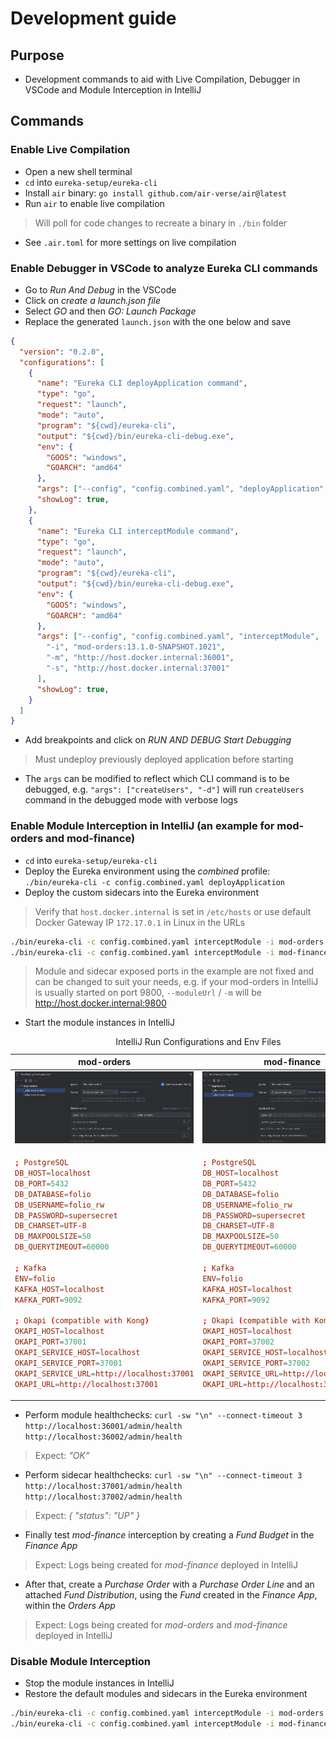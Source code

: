 # Development guide

## Purpose

- Development commands to aid with Live Compilation, Debugger in VSCode and Module Interception in IntelliJ

## Commands

### Enable Live Compilation

- Open a new shell terminal
- `cd` into `eureka-setup/eureka-cli`
- Install `air` binary: `go install github.com/air-verse/air@latest`
- Run `air` to enable live compilation

> Will poll for code changes to recreate a binary in `./bin` folder

- See `.air.toml` for more settings on live compilation

### Enable Debugger in VSCode to analyze Eureka CLI commands

- Go to *Run And Debug* in the VSCode
- Click on *create a launch.json file*
- Select *GO* and then *GO: Launch Package*
- Replace the generated `launch.json` with the one below and save

```json
{
  "version": "0.2.0",
  "configurations": [
    {
      "name": "Eureka CLI deployApplication command",
      "type": "go",
      "request": "launch",
      "mode": "auto",
      "program": "${cwd}/eureka-cli",
      "output": "${cwd}/bin/eureka-cli-debug.exe",
      "env": {
        "GOOS": "windows", 
        "GOARCH": "amd64"
      },
      "args": ["--config", "config.combined.yaml", "deployApplication", "-d"],
      "showLog": true,
    },
    {
      "name": "Eureka CLI interceptModule command",
      "type": "go",
      "request": "launch",
      "mode": "auto",
      "program": "${cwd}/eureka-cli",
      "output": "${cwd}/bin/eureka-cli-debug.exe",
      "env": {
        "GOOS": "windows", 
        "GOARCH": "amd64"
      },
      "args": ["--config", "config.combined.yaml", "interceptModule", 
        "-i", "mod-orders:13.1.0-SNAPSHOT.1021",
        "-m", "http://host.docker.internal:36001",
        "-s", "http://host.docker.internal:37001"
      ],
      "showLog": true,
    }
  ]
}
```

- Add breakpoints and click on *RUN AND DEBUG Start Debugging*

> Must undeploy previously deployed application before starting

- The `args` can be modified to reflect which CLI command is to be debugged, e.g. `"args": ["createUsers", "-d"]` will run `createUsers` command in the debugged mode with verbose logs

### Enable Module Interception in IntelliJ (an example for mod-orders and mod-finance)

- `cd` into `eureka-setup/eureka-cli`
- Deploy the Eureka environment using the *combined* profile: `./bin/eureka-cli -c config.combined.yaml deployApplication`
- Deploy the custom sidecars into the Eureka environment

> Verify that `host.docker.internal` is set in `/etc/hosts` or use default Docker Gateway IP `172.17.0.1` in Linux in the URLs

```bash
./bin/eureka-cli -c config.combined.yaml interceptModule -i mod-orders:13.1.0-SNAPSHOT.1021 -m http://host.docker.internal:36001 -s http://host.docker.internal:37001
./bin/eureka-cli -c config.combined.yaml interceptModule -i mod-finance:5.2.0-SNAPSHOT.289 -m http://host.docker.internal:36002 -s http://host.docker.internal:37002
```

> Module and sidecar exposed ports in the example are not fixed and can be changed to suit your needs, e.g. if your mod-orders in IntelliJ is usually started on port 9800, `--moduleUrl` / `-m` will be <http://host.docker.internal:9800>

- Start the module instances in IntelliJ

<table>
<caption>IntelliJ Run Configurations and Env Files</caption>
<thead>
<tr>
<th>mod-orders</th>
<th>mod-finance</th>
</tr>
</thead>
<tbody>
<tr>
<td><img src="../images/mod_orders_run_config.png" alt="mod_orders_run_config" /></td>
<td><img src="../images/mod_finance_run_config.png" alt="mod_finance_run_config" /></td>
</tr>
<tr>
<td>

```conf
; PostgreSQL
DB_HOST=localhost
DB_PORT=5432
DB_DATABASE=folio
DB_USERNAME=folio_rw
DB_PASSWORD=supersecret
DB_CHARSET=UTF-8
DB_MAXPOOLSIZE=50
DB_QUERYTIMEOUT=60000

; Kafka
ENV=folio
KAFKA_HOST=localhost
KAFKA_PORT=9092

; Okapi (compatible with Kong)
OKAPI_HOST=localhost
OKAPI_PORT=37001
OKAPI_SERVICE_HOST=localhost
OKAPI_SERVICE_PORT=37001
OKAPI_SERVICE_URL=http://localhost:37001
OKAPI_URL=http://localhost:37001
```

</td>
<td>

```conf
; PostgreSQL
DB_HOST=localhost
DB_PORT=5432
DB_DATABASE=folio
DB_USERNAME=folio_rw
DB_PASSWORD=supersecret
DB_CHARSET=UTF-8
DB_MAXPOOLSIZE=50
DB_QUERYTIMEOUT=60000

; Kafka
ENV=folio
KAFKA_HOST=localhost
KAFKA_PORT=9092

; Okapi (compatible with Kong)
OKAPI_HOST=localhost
OKAPI_PORT=37002
OKAPI_SERVICE_HOST=localhost
OKAPI_SERVICE_PORT=37002
OKAPI_SERVICE_URL=http://localhost:37002
OKAPI_URL=http://localhost:37002
```

</td>
</tr>
</tbody>
</table>

- Perform module healthchecks: `curl -sw "\n" --connect-timeout 3 http://localhost:36001/admin/health http://localhost:36002/admin/health`

> Expect: *"OK"*

- Perform sidecar healthchecks: `curl -sw "\n" --connect-timeout 3 http://localhost:37001/admin/health http://localhost:37002/admin/health`

> Expect: *{ "status": "UP" }*

- Finally test *mod-finance* interception by creating a *Fund Budget* in the *Finance App*

> Expect: Logs being created for *mod-finance* deployed in IntelliJ

- After that, create a *Purchase Order* with a *Purchase Order Line* and an attached *Fund Distribution*, using the *Fund* created in the *Finance App*, within the *Orders App*

> Expect: Logs being created for *mod-orders* and *mod-finance* deployed in IntelliJ

### Disable Module Interception

- Stop the module instances in IntelliJ
- Restore the default modules and sidecars in the Eureka environment

```bash
./bin/eureka-cli -c config.combined.yaml interceptModule -i mod-orders:13.1.0-SNAPSHOT.1021 -r
./bin/eureka-cli -c config.combined.yaml interceptModule -i mod-finance:5.2.0-SNAPSHOT.289 -r
```
